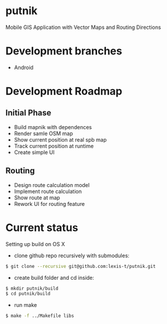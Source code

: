 putnik
======
Mobile GIS Application with Vector Maps and Routing Directions

# Development branches
* Android

# Development Roadmap

## Initial Phase
* Build mapnik with dependences
* Render samle OSM map
* Show current position at real spb map
* Track current position at runtime
* Create simple UI

## Routing
* Design route calculation model
* Implement route calculation
* Show route at map
* Rework UI for routing feature

# Current status

Setting up build on OS X

* clone github repo recursively with submodules:
```bash
$ git clone --recursive git@github.com:lexis-t/putnik.git
```

* create build folder and cd inside:
```bash
$ mkdir putnik/build
$ cd putnik/build
```

* run make
```bash
$ make -f ../Makefile libs
```
